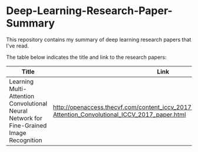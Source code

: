# Deep-Learning-Research-Paper-Summary
This repository contains my summary of deep learning research papers that I've read.

The table below indicates the title and link to the research papers:

| Title | Link |
| --- | --- |
| Learning Multi-Attention Convolutional Neural Network for Fine-Grained Image Recognition | http://openaccess.thecvf.com/content_iccv_2017/html/Zheng_Learning_Multi-Attention_Convolutional_ICCV_2017_paper.html |
